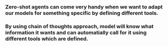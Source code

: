 <h3> Zero-shot agents can come very handy when we want to adapt our models for something specific by defining different tools.</h3>
<h3>By using chain of thoughts approach, model will know what information it wants and can automatially call for it using different tools which are defined.</h3>

